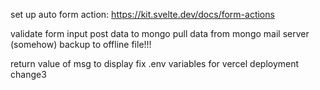 set up auto form action:
https://kit.svelte.dev/docs/form-actions

validate form input
post data to mongo
pull data from mongo
mail server (somehow)
backup to offline file!!!

return value of msg to display
fix .env variables for vercel deployment
change3